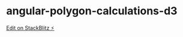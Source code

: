 # angular-polygon-calculations-d3

[Edit on StackBlitz ⚡️](https://stackblitz.com/edit/angular-polygon-calculations-d3)